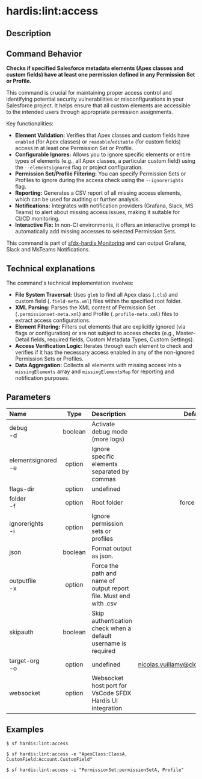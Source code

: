 <!-- This file has been generated with command 'sf hardis:doc:plugin:generate'. Please do not update it manually or it may be overwritten -->
# hardis:lint:access

## Description


## Command Behavior

**Checks if specified Salesforce metadata elements (Apex classes and custom fields) have at least one permission defined in any Permission Set or Profile.**

This command is crucial for maintaining proper access control and identifying potential security vulnerabilities or misconfigurations in your Salesforce project. It helps ensure that all custom elements are accessible to the intended users through appropriate permission assignments.

Key functionalities:

- **Element Validation:** Verifies that Apex classes and custom fields have `enabled` (for Apex classes) or `readable`/`editable` (for custom fields) access in at least one Permission Set or Profile.
- **Configurable Ignores:** Allows you to ignore specific elements or entire types of elements (e.g., all Apex classes, a particular custom field) using the `--elementsignored` flag or project configuration.
- **Permission Set/Profile Filtering:** You can specify Permission Sets or Profiles to ignore during the access check using the `--ignorerights` flag.
- **Reporting:** Generates a CSV report of all missing access elements, which can be used for auditing or further analysis.
- **Notifications:** Integrates with notification providers (Grafana, Slack, MS Teams) to alert about missing access issues, making it suitable for CI/CD monitoring.
- **Interactive Fix:** In non-CI environments, it offers an interactive prompt to automatically add missing accesses to selected Permission Sets.

This command is part of [sfdx-hardis Monitoring](https://sfdx-hardis.cloudity.com/salesforce-monitoring-missing-access/) and can output Grafana, Slack and MsTeams Notifications.

## Technical explanations

The command's technical implementation involves:

- **File System Traversal:** Uses `glob` to find all Apex class (`.cls`) and custom field (`.field-meta.xml`) files within the specified root folder.
- **XML Parsing:** Parses the XML content of Permission Set (`.permissionset-meta.xml`) and Profile (`.profile-meta.xml`) files to extract access configurations.
- **Element Filtering:** Filters out elements that are explicitly ignored (via flags or configuration) or are not subject to access checks (e.g., Master-Detail fields, required fields, Custom Metadata Types, Custom Settings).
- **Access Verification Logic:** Iterates through each element to check and verifies if it has the necessary access enabled in any of the non-ignored Permission Sets or Profiles.
- **Data Aggregation:** Collects all elements with missing access into a `missingElements` array and `missingElementsMap` for reporting and notification purposes.


## Parameters

|Name|Type|Description|Default|Required|Options|
|:---|:--:|:----------|:-----:|:------:|:-----:|
|debug<br/>-d|boolean|Activate debug mode (more logs)||||
|elementsignored<br/>-e|option|Ignore specific elements separated by commas||||
|flags-dir|option|undefined||||
|folder<br/>-f|option|Root folder|force-app|||
|ignorerights<br/>-i|option|Ignore permission sets or profiles||||
|json|boolean|Format output as json.||||
|outputfile<br/>-x|option|Force the path and name of output report file. Must end with .csv||||
|skipauth|boolean|Skip authentication check when a default username is required||||
|target-org<br/>-o|option|undefined|nicolas.vuillamy@cloudity.com.playnico|||
|websocket|option|Websocket host:port for VsCode SFDX Hardis UI integration||||

## Examples

```shell
$ sf hardis:lint:access
```

```shell
$ sf hardis:lint:access -e "ApexClass:ClassA, CustomField:Account.CustomField"
```

```shell
$ sf hardis:lint:access -i "PermissionSet:permissionSetA, Profile"
```


